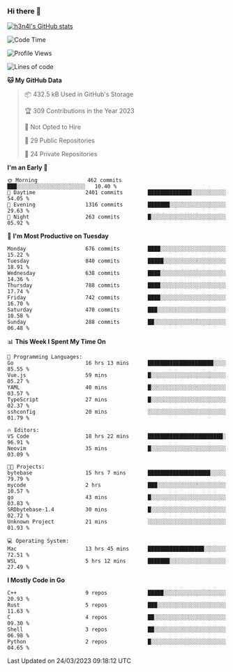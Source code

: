 ### Hi there 👋

[![h3n4l's GitHub stats](https://github-readme-stats.vercel.app/api?username=h3n4l&count_private=true&show_icons=true&theme=radical)](https://github.com/h3n4l/github-readme-stats)

<!--START_SECTION:waka-->
![Code Time](http://img.shields.io/badge/Code%20Time-1%2C069%20hrs%2035%20mins-blue)

![Profile Views](http://img.shields.io/badge/Profile%20Views-0-blue)

![Lines of code](https://img.shields.io/badge/From%20Hello%20World%20I%27ve%20Written-2.7%20million%20lines%20of%20code-blue)

**🐱 My GitHub Data** 

> 📦 432.5 kB Used in GitHub's Storage 
 > 
> 🏆 309 Contributions in the Year 2023
 > 
> 🚫 Not Opted to Hire
 > 
> 📜 29 Public Repositories 
 > 
> 🔑 24 Private Repositories 
 > 
**I'm an Early 🐤** 

```text
🌞 Morning                462 commits         ███░░░░░░░░░░░░░░░░░░░░░░   10.40 % 
🌆 Daytime                2401 commits        ██████████████░░░░░░░░░░░   54.05 % 
🌃 Evening                1316 commits        ███████░░░░░░░░░░░░░░░░░░   29.63 % 
🌙 Night                  263 commits         █░░░░░░░░░░░░░░░░░░░░░░░░   05.92 % 
```
📅 **I'm Most Productive on Tuesday** 

```text
Monday                   676 commits         ████░░░░░░░░░░░░░░░░░░░░░   15.22 % 
Tuesday                  840 commits         █████░░░░░░░░░░░░░░░░░░░░   18.91 % 
Wednesday                638 commits         ████░░░░░░░░░░░░░░░░░░░░░   14.36 % 
Thursday                 788 commits         ████░░░░░░░░░░░░░░░░░░░░░   17.74 % 
Friday                   742 commits         ████░░░░░░░░░░░░░░░░░░░░░   16.70 % 
Saturday                 470 commits         ███░░░░░░░░░░░░░░░░░░░░░░   10.58 % 
Sunday                   288 commits         ██░░░░░░░░░░░░░░░░░░░░░░░   06.48 % 
```


📊 **This Week I Spent My Time On** 

```text
💬 Programming Languages: 
Go                       16 hrs 13 mins      █████████████████████░░░░   85.55 % 
Vue.js                   59 mins             █░░░░░░░░░░░░░░░░░░░░░░░░   05.27 % 
YAML                     40 mins             █░░░░░░░░░░░░░░░░░░░░░░░░   03.57 % 
TypeScript               27 mins             █░░░░░░░░░░░░░░░░░░░░░░░░   02.37 % 
sshconfig                20 mins             ░░░░░░░░░░░░░░░░░░░░░░░░░   01.79 % 

🔥 Editors: 
VS Code                  18 hrs 22 mins      ████████████████████████░   96.91 % 
Neovim                   35 mins             █░░░░░░░░░░░░░░░░░░░░░░░░   03.09 % 

🐱‍💻 Projects: 
bytebase                 15 hrs 7 mins       ████████████████████░░░░░   79.79 % 
mycode                   2 hrs               ███░░░░░░░░░░░░░░░░░░░░░░   10.57 % 
go                       43 mins             █░░░░░░░░░░░░░░░░░░░░░░░░   03.83 % 
SRDbytebase-1.4          30 mins             █░░░░░░░░░░░░░░░░░░░░░░░░   02.72 % 
Unknown Project          21 mins             ░░░░░░░░░░░░░░░░░░░░░░░░░   01.93 % 

💻 Operating System: 
Mac                      13 hrs 45 mins      ██████████████████░░░░░░░   72.51 % 
WSL                      5 hrs 12 mins       ███████░░░░░░░░░░░░░░░░░░   27.49 % 
```

**I Mostly Code in Go** 

```text
C++                      9 repos             █████░░░░░░░░░░░░░░░░░░░░   20.93 % 
Rust                     5 repos             ███░░░░░░░░░░░░░░░░░░░░░░   11.63 % 
C                        4 repos             ██░░░░░░░░░░░░░░░░░░░░░░░   09.30 % 
Shell                    3 repos             ██░░░░░░░░░░░░░░░░░░░░░░░   06.98 % 
Python                   2 repos             █░░░░░░░░░░░░░░░░░░░░░░░░   04.65 % 
```




 Last Updated on 24/03/2023 09:18:12 UTC
<!--END_SECTION:waka-->

